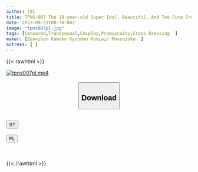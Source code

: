 ```yaml
---
author: j91
title: TPNS-007 The 19-year-old Super Idol, Beautiful, And Too Cute Cross-dresser Is A Genius Who Ruins Men With Her Big Cock And Iron Anus. [Continuous Deep-drama, Teary-eyed Juice → Endless Butthole SEX, Climax Penis Clitoris Bukkake & Mouth Swallowing] A Total Of 13 Shots Of Semen-soaked Human Being Out Of Business 5P Super Orgy
date: 2023-09-23T00:30:00Z
image: "tpns007pl.jpg"
tags: [Censored,Transsexual,Cosplay,Promiscuity,Cross Dressing	]
maker: [Zennihon Kameko Kyoudou Kumiai/ Mousozoku  ]
actress: [ ]
---
```



{{< rawhtml >}}

<div class="video" data-videoid="GpdzjG3qaMtoAj">
    <a href="javascript:;">
        <img src="https://my.j91.asia/posts/tpns007pl/tpns007pl.jpg" width="WIDTH" height="HEIGHT" alt="tpns007pl.mp4" loading="lazy">
    </a>
</div>

<script type="text/javascript" src="https://j91.asia/asset/on-demand-st.js"></script>

<br>
  <link rel="stylesheet" href="https://j91.asia/asset/bs5.css">
  
  <center>
  <button class="btn btn-primary" type="button" data-bs-toggle="collapse" data-bs-target=".multi-collapse" aria-expanded="false" aria-controls="multiCollapseExample1 multiCollapseExample2"><h2>Download</h2></button></center>
</p>
<div class="row">
  <div class="col">
    <div class="collapse multi-collapse" id="multiCollapseExample1">
      <div class="card card-body">
	      	      <br>
<div class="buttons">  
<a href="https://streamtape.to/v/GpdzjG3qaMtoAj"><button class="btn-hover color-3"><i class="fa fa-download"></i> ST</button></a></div>
    </div>
  </div>
</div>
  <div class="col">
    <div class="collapse multi-collapse" id="multiCollapseExample2">
      <div class="card card-body">
	      <br>
<div class="buttons">
    <a href="https://filelions.online/f/07iuyqv902m9"><button class="btn-hover color-9"><i class="fa fa-download"></i> FL</button></a></div>
<br><br>
      </div>
    </div>
  </div>
</div>

{{< /rawhtml >}}